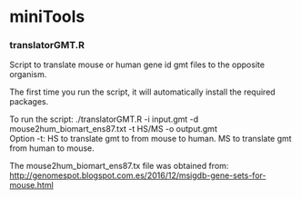 # miniTools

### translatorGMT.R

Script to translate mouse or human gene id gmt files to the opposite organism. 

The first time you run the script, it will automatically install the required packages.

To run the script: ./translatorGMT.R -i input.gmt -d mouse2hum_biomart_ens87.txt -t HS/MS -o output.gmt  
Option -t: HS to translate gmt to from mouse to human. MS to translate gmt from human to mouse.

The mouse2hum_biomart_ens87.tx file was obtained from: http://genomespot.blogspot.com.es/2016/12/msigdb-gene-sets-for-mouse.html
